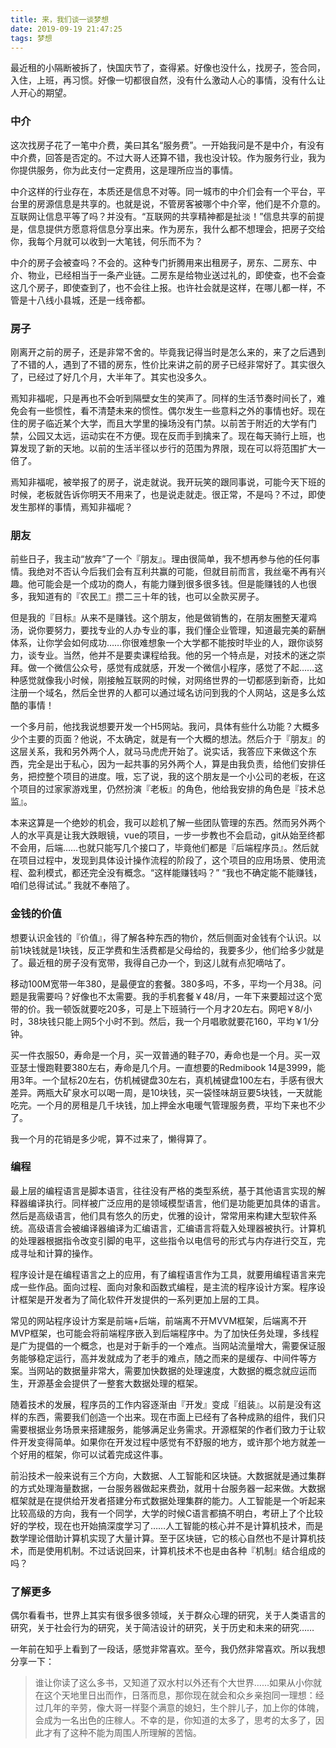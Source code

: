 ```yaml
---
title: 来，我们谈一谈梦想
date: 2019-09-19 21:47:25
tags: 梦想
---
```


最近租的小隔断被拆了，快国庆节了，查得紧。好像也没什么，找房子，签合同，入住，上班，再习惯。好像一切都很自然，没有什么激动人心的事情，没有什么让人开心的期望。

### 中介

这次找房子花了一笔中介费，美曰其名“服务费”。一开始我问是不是中介，有没有中介费，回答是否定的。不过大哥人还算不错，我也没计较。作为服务行业，我为你提供服务，你为此支付一定费用，这是理所应当的事情。

中介这样的行业存在，本质还是信息不对等。同一城市的中介们会有一个平台，平台里的房源信息是共享的。也就是说，不管房客被哪个中介宰，他们是不介意的。互联网让信息平等了吗？并没有。“互联网的共享精神都是扯淡！”信息共享的前提是，信息提供方愿意将信息分享出来。作为房东，我什么都不想理会，把房子交给你，我每个月就可以收到一大笔钱，何乐而不为？

中介的房子会被查吗？不会的。这种专门折腾用来出租房子，房东、二房东、中介、物业，已经相当于一条产业链。二房东是给物业送过礼的，即使查，也不会查这几个房子，即使查到了，也不会往上报。也许社会就是这样，在哪儿都一样，不管是十八线小县城，还是一线帝都。

### 房子

刚离开之前的房子，还是非常不舍的。毕竟我记得当时是怎么来的，来了之后遇到了不错的人，遇到了不错的房东，性价比来讲之前的房子已经非常好了。其实很久了，已经过了好几个月，大半年了。其实也没多久。

焉知非福呢，只是再也不会听到隔壁女生的笑声了。同样的生活节奏时间长了，难免会有一些惯性，看不清楚未来的惯性。偶尔发生一些意料之外的事情也好。现在住的房子临近某个大学，而且大学里的操场没有门禁。以前苦于附近的大学有门禁，公园又太远，运动实在不方便。现在反而手到擒来了。现在每天骑行上班，也算发现了新的天地。以前的生活半径以步行的范围为界限，现在可以将范围扩大一倍了。

焉知非福呢，被举报了的房子，说走就说。我开玩笑的跟同事说，可能今天下班的时候，老板就告诉你明天不用来了，也是说走就走。很正常，不是吗？不过，即使发生那样的事情，焉知非福呢？

### 朋友

前些日子，我主动“放弃”了一个『朋友』。理由很简单，我不想再参与他的任何事情。我绝对不否认今后我们会有互利共赢的可能，但就目前而言，我丝毫不再有兴趣。他可能会是一个成功的商人，有能力赚到很多很多钱。但是能赚钱的人也很多，我知道有的『农民工』攒二三十年的钱，也可以全款买房子。

但是我的『目标』从来不是赚钱。这个朋友，他是做销售的，在朋友圈整天灌鸡汤，说你要努力，要找专业的人办专业的事，我们懂企业管理，知道最完美的薪酬体系，让你学会如何成功……你很难想象一个大学都不能按时毕业的人，跟你谈努力，谈专业。当然，他并不是要卖课程给我。他的另一个特点是，对技术的迷之崇拜。做一个微信公众号，感觉有成就感，开发一个微信小程序，感觉了不起……这种感觉就像我小时候，刚接触互联网的时候，对网络世界的一切都感到新奇，比如注册一个域名，然后全世界的人都可以通过域名访问到我的个人网站，这是多么炫酷的事情！

一个多月前，他找我说想要开发一个H5网站。我问，具体有些什么功能？大概多少个主要的页面？他说，不太确定，就是有一个大概的想法。然后介于『朋友』的这层关系，我和另外两个人，就马马虎虎开始了。说实话，我答应下来做这个东西，完全是出于私心，因为一起共事的另外两个人，算是由我负责，给他们安排任务，把控整个项目的进度。哦，忘了说，我的这个朋友是一个小公司的老板，在这个项目的过家家游戏里，仍然扮演『老板』的角色，他给我安排的角色是『技术总监』。

本来这算是一个绝妙的机会，我可以趁机了解一些团队管理的东西。然而另外两个人的水平真是让我大跌眼镜，vue的项目，一步一步教也不会启动，git从始至终都不会用，后端……也就只能写几个接口了，毕竟他们都是『后端程序员』。然后就在项目过程中，发现到具体设计操作流程的阶段了，这个项目的应用场景、使用流程、盈利模式，都还完全没有概念。“这样能赚钱吗？” “我也不确定能不能赚钱，咱们总得试试。” 我就不奉陪了。

### 金钱的价值

想要认识金钱的『价值』，得了解各种东西的物价，然后侧面对金钱有个认识。以前1块钱就是1块钱，反正学费和生活费都是父母给的，我要多少，他们给多少就是了。最近租的房子没有宽带，我得自己办一个，到这儿就有点犯嘀咕了。

移动100M宽带一年380，是最便宜的套餐。380多吗，不多，平均一个月38。问题是我需要吗？好像也不太需要。我的手机套餐￥48/月，一年下来要超过这个宽带的价。我一顿饭就要吃20多，可是上下班骑行一个月才20左右。网吧￥8/小时，38块钱只能上网5个小时不到。然后，我一个月唱歌就要花160，平均￥1/分钟。

买一件衣服50，寿命是一个月，买一双普通的鞋子70，寿命也是一个月。买一双亚瑟士慢跑鞋要380左右，寿命是几个月。一直想要的Redmibook 14是3999，能用3年。一个鼠标20左右，仿机械键盘30左右，真机械键盘100左右，手感有很大差异。两瓶大矿泉水可以喝一周，是10块钱，买一袋怪味胡豆要5块钱，一天就能吃完。一个月的房租是几千块钱，加上押金水电暖气管理服务费，平均下来也不少了。

我一个月的花销是多少呢，算不过来了，懒得算了。

### 编程

最上层的编程语言是脚本语言，往往没有严格的类型系统，基于其他语言实现的解释器编译执行。同样被广泛应用的是领域模型语言，他们是功能更加具体的语言。然后是高级语言，他们具有悠久的历史，优雅的设计，常常用来构建大型软件系统。高级语言会被编译器编译为汇编语言，汇编语言将载入处理器被执行。计算机的处理器根据指令改变引脚的电平，这些指令以电信号的形式与内存进行交互，完成寻址和计算的操作。

程序设计是在编程语言之上的应用，有了编程语言作为工具，就要用编程语言来完成一些作品。面向过程、面向对象和函数式编程，是主流的程序设计方案。程序设计框架是开发者为了简化软件开发提供的一系列更加上层的工具。 

常见的网站程序设计方案是前端+后端，前端离不开MVVM框架，后端离不开MVP框架，也可能会将前端程序嵌入到后端程序中。为了加快任务处理，多线程是广为提倡的一个概念，也是对于新手的一个难点。当网站流量增大，需要保证服务能够稳定运行，高并发就成为了老手的难点，随之而来的是缓存、中间件等方案。当网站的数据量非常大，需要加快数据的处理速度，大数据的概念就应运而生，开源基金会提供了一整套大数据处理的框架。

随着技术的发展，程序员的工作内容逐渐由『开发』变成『组装』。以前是没有这样的东西，需要我们创造一个出来。现在市面上已经有了各种成熟的组件，我们只需要根据业务场景来搭建服务，能够满足业务需求。开源框架的作者们致力于让软件开发变得简单。如果你在开发过程中感觉有不舒服的地方，或许那个地方就差一个好用的框架，你可以试着完成这件事。

前沿技术一般来说有三个方向，大数据、人工智能和区块链。大数据就是通过集群的方式处理海量数据，一台服务器做起来费劲，就用十台服务器一起来做。大数据框架就是在提供给开发者搭建分布式数据处理集群的能力。人工智能是一个听起来比较高级的方向，我有一个同学，大学的时候C语言都搞不明白，考研上了个比较好的学校，现在也开始搞深度学习了……人工智能的核心并不是计算机技术，而是数学理论借助计算机实现了大量计算。至于区块链，它的核心自然也不是计算机技术，而是使用机制。不过话说回来，计算机技术不也是由各种『机制』结合组成的吗？

### 了解更多

偶尔看看书，世界上其实有很多很多领域，关于群众心理的研究，关于人类语言的研究，关于社会行为的研究，关于简洁设计的研究，关于历史和未来的研究……

一年前在知乎上看到了一段话，感觉非常喜欢。至今，我仍然非常喜欢。所以我想分享一下：

> 谁让你读了这么多书，又知道了双水村以外还有个大世界……如果从小你就在这个天地里日出而作，日落而息，那你现在就会和众乡亲抱同一理想：经过几年的辛劳，像大哥一样娶个满意的媳妇，生个胖儿子，加上你的体魄，会成为一名出色的庄稼人。不幸的是，你知道的太多了，思考的太多了，因此才有了这种不能为周围人所理解的苦恼。
